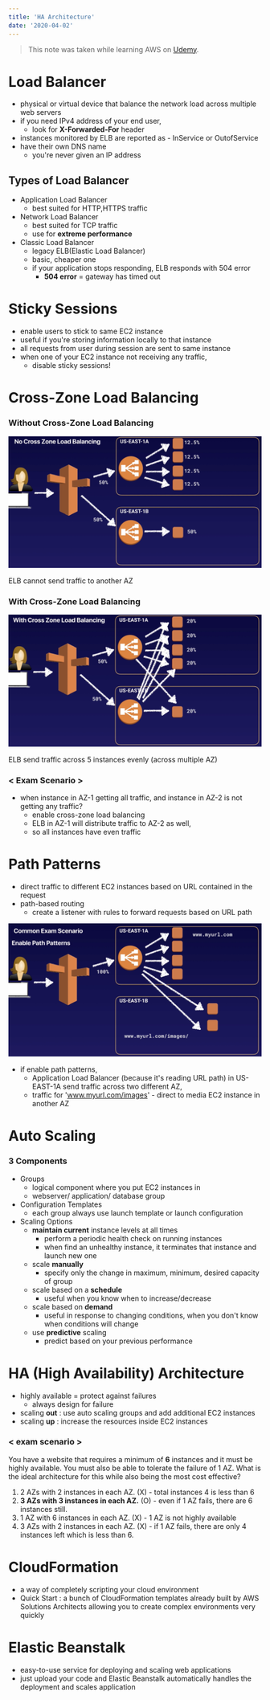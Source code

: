 ```yaml
---
title: 'HA Architecture'
date: '2020-04-02'
---
```


> This note was taken while learning AWS on <a href='https://www.udemy.com/course/aws-certified-solutions-architect-associate/' target='__blank'>Udemy</a>.

# Load Balancer

- physical or virtual device that balance the network load across multiple web servers
- if you need IPv4 address of your end user,
  - look for **X-Forwarded-For** header
- instances monitored by ELB are reported as - InService or OutofService
- have their own DNS name
  - you're never given an IP address

## Types of Load Balancer

- <span>Application</span> Load Balancer
  - best suited for HTTP,HTTPS traffic
- <span>Network</span> Load Balancer
  - best suited for TCP traffic
  - use for **extreme performance**
- <span>Classic</span> Load Balancer
  - legacy ELB(Elastic Load Balancer)
  - basic, cheaper one
  - if your application stops responding, ELB responds with 504 error
      - **504 error** = gateway has timed out

# Sticky Sessions

- enable users to stick to same EC2 instance
- useful if you're storing information locally to that instance
- all requests from user during session are sent to same instance
- when one of your EC2 instance not receiving any traffic,
  - disable sticky sessions!

# Cross-Zone Load Balancing

### Without Cross-Zone Load Balancing

![](./images/haarchitecture-1.png)

ELB cannot send traffic to another AZ

### With Cross-Zone Load Balancing

![](./images/haarchitecture-2.png)

ELB send traffic across 5 instances evenly (across multiple AZ)

### < Exam Scenario >

- when instance in AZ-1 getting all traffic, and instance in AZ-2 is not getting any traffic?
  - enable cross-zone load balancing
  - ELB in AZ-1 will distribute traffic to AZ-2 as well,
  - so all instances have even traffic

# Path Patterns

- direct traffic to different EC2 instances based on URL contained in the request
- path-based routing
  - create a listener with rules to forward requests based on URL path

![](./images/haarchitecture-3.png)

- if enable path patterns,
  - Application Load Balancer (because it's reading URL path) in US-EAST-1A send traffic across two different AZ,
  - traffic for 'www.myurl.com/images' - direct to media EC2 instance in another AZ

# Auto Scaling

### 3 Components

- <span>Groups</span>
  - logical component where you put EC2 instances in
  - webserver/ application/ database group
- <span>Configuration Templates</span>
  - each group always use launch template or launch configuration
- <span>Scaling Options</span>
  - **maintain current** instance levels at all times
      - perform a periodic health check on running instances
      - when find an unhealthy instance, it terminates that instance and launch new one
  - scale **manually**
      - specify only the change in maximum, minimum, desired capacity of group
  - scale based on a **schedule**
      - useful when you know when to increase/decrease
  - scale based on **demand**
      - useful in response to changing conditions, when you don't know when conditions will change
  - use **predictive** scaling
      - predict based on your previous performance

# HA (High Availability) Architecture

- highly available = protect against failures
  - always design for failure
- scaling **out** : use auto scaling groups and add additional EC2 instances
- scaling **up** : increase the resources inside EC2 instances

### < exam scenario >

You have a website that requires a minimum of **6** instances and it must be highly available. You must also be able to tolerate the failure of 1 AZ. What is the ideal architecture for this while also being the most cost effective?

1. 2 AZs with 2 instances in each AZ. (X) - total instances 4 is less than 6
1. **3 AZs with 3 instances in each AZ.** (O) - even if 1 AZ fails, there are 6 instances still.
1. 1 AZ with 6 instances in each AZ. (X) - 1 AZ is not highly available
1. 3 AZs with 2 instances in each AZ. (X) - if 1 AZ fails, there are only 4 instances left which is less than 6.

# CloudFormation

- a way of completely scripting your cloud environment
- Quick Start : a bunch of CloudFormation templates already built by AWS Solutions Architects allowing you to create complex environments very quickly

# Elastic Beanstalk

- easy-to-use service for deploying and scaling web applications
- just upload your code and Elastic Beanstalk automatically handles the deployment and scales application